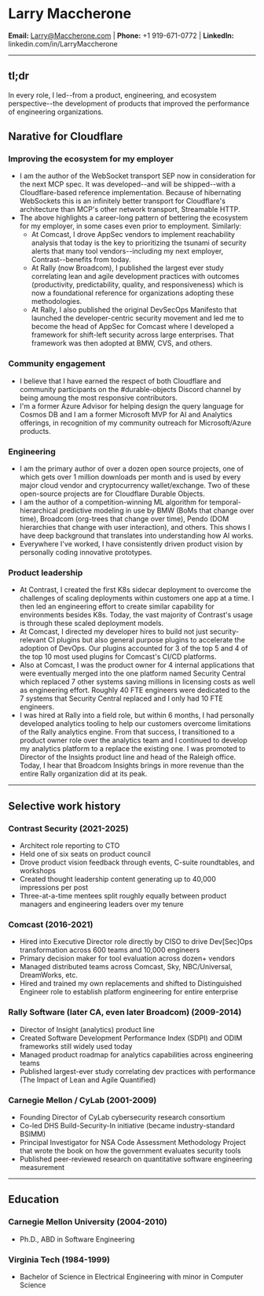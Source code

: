 # Larry Maccherone
**Email:** Larry@Maccherone.com | **Phone:** +1 919-671-0772 | **LinkedIn:** linkedin.com/in/LarryMaccherone

---

## tl;dr

In every role, I led--from a product, engineering, and ecosystem perspective--the development of products that improved the performance of engineering organizations.

## Narative for Cloudflare

### Improving the ecosystem for my employer

- I am the author of the WebSocket transport SEP now in consideration for the next MCP spec. It was developed--and will be shipped--with a Cloudflare-based reference implementation. Because of hibernating WebSockets this is an infinitely better transport for Cloudflare's architecture than MCP's other network transport, Streamable HTTP.
- The above highlights a career-long pattern of bettering the ecosystem for my employer, in some cases even prior to employment. Similarly:
  - At Comcast, I drove AppSec vendors to implement reachability analysis that today is the key to prioritizing the tsunami of security alerts that many tool vendors--including my next employer, Contrast--benefits from today.
  - At Rally (now Broadcom), I published the largest ever study correlating lean and agile development practices with outcomes (productivity, predictability, quality, and responsiveness) which is now a foundational reference for organizations adopting these methodologies.
  - At Rally, I also published the original DevSecOps Manifesto that launched the developer-centric security movement and led me to become the head of AppSec for Comcast where I developed a framework for shift-left security across large enterprises. That framework was then adopted at BMW, CVS, and others.

### Community engagement

- I believe that I have earned the respect of both Cloudflare and community participants on the #durable-objects Discord channel by being amoung the most responsive contributors.
- I'm a former Azure Advisor for helping design the query language for Cosmos DB and I am a former Microsoft MVP for AI and Analytics offerings, in recognition of my community outreach for Microsoft/Azure products.

### Engineering

- I am the primary author of over a dozen open source projects, one of which gets over 1 million downloads per month and is used by every major cloud vendor and cryptocurrency wallet/exchange. Two of these open-source projects are for Cloudflare Durable Objects.
- I am the author of a competition-winning ML algorithm for temporal-hierarchical predictive modeling in use by BMW (BoMs that change over time), Broadcom (org-trees that change over time), Pendo (DOM hierarchies that change with user interaction), and others. This shows I have deep background that translates into understanding how AI works.
- Everywhere I've worked, I have consistently driven product vision by personally coding innovative prototypes.

### Product leadership

- At Contrast, I created the first K8s sidecar deployment to overcome the challenges of scaling deployments within customers one app at a time. I then led an engineering effort to create similar capability for environments besides K8s. Today, the vast majority of Contrast's usage is through these scaled deployment models.
- At Comcast, I directed my developer hires to build not just security-relevant CI plugins but also general purpose plugins to accelerate the adoption of DevOps. Our plugins accounted for 3 of the top 5 and 4 of the top 10 most used plugins for Comcast's CI/CD platforms.
- Also at Comcast, I was the product owner for 4 internal applications that were eventually merged into the one platform named Security Central which replaced 7 other systems saving millions in licensing costs as well as engineering effort. Roughly 40 FTE engineers were dedicated to the 7 systems that Security Central replaced and I only had 10 FTE engineers.
- I was hired at Rally into a field role, but within 6 months, I had personally developed analytics tooling to help our customers overcome limitations of the Rally analytics engine. From that success, I transitioned to a product owner role over the analytics team and I continued to develop my analytics platform to a replace the existing one. I was promoted to Director of the Insights product line and head of the Raleigh office. Today, I hear that Broadcom Insights brings in more revenue than the entire Rally organization did at its peak.

---

## Selective work history

### Contrast Security (2021-2025)
- Architect role reporting to CTO
- Held one of six seats on product council
- Drove product vision feedback through events, C-suite roundtables, and workshops
- Created thought leadership content generating up to 40,000 impressions per post
- Three-at-a-time mentees split roughly equally between product managers and engineering leaders over my tenure

### Comcast (2016-2021)
- Hired into Executive Director role directly by CISO to drive Dev[Sec]Ops transformation across 600 teams and 10,000 engineers
- Primary decision maker for tool evaluation across dozen+ vendors
- Managed distributed teams across Comcast, Sky, NBC/Universal, DreamWorks, etc.
- Hired and trained my own replacements and shifted to Distinguished Engineer role to establish platform engineering for entire enterprise

### Rally Software (later CA, even later Broadcom) (2009-2014)
- Director of Insight (analytics) product line
- Created Software Development Performance Index (SDPI) and ODIM frameworks still widely used today
- Managed product roadmap for analytics capabilities across engineering teams
- Published largest-ever study correlating dev practices with performance (The Impact of Lean and Agile Quantified)

### Carnegie Mellon / CyLab (2001-2009)
- Founding Director of CyLab cybersecurity research consortium
- Co-led DHS Build-Security-In initiative (became industry-standard BSIMM)
- Principal Investigator for NSA Code Assessment Methodology Project that wrote the book on how the government evaluates security tools
- Published peer-reviewed research on quantitative software engineering measurement

---

## Education

### Carnegie Mellon University (2004-2010)
- Ph.D., ABD in Software Engineering

### Virginia Tech (1984-1999)
- Bachelor of Science in Electrical Engineering with minor in Computer Science
